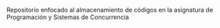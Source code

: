 Repositorio enfocado al almacenamiento de códigos en la asignatura de Programación y Sistemas de Concurrencia
